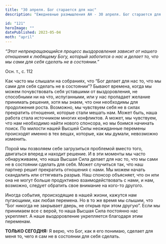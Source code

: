 ```yaml
---
title: "30 апреля. Бог старается для нас"
description: "Ежедневные размышления АН - 30 апреля. Бог старается для нас"

id: "121"
heroImage: ""
datePublished: 2023-05-04
moth: "april"
---
```


_“Этот непрекращающийся процесс выздоровления зависит от нашего отношения к
любящему Богу, который заботится о нас и делает то, что мы сами для себя
сделать не в состоянии.”_

Осн. т., с. 112

Как часто мы слышали на собраниях, что “Бог делает для нас то, что мы сами для
себя сделать не в состоянии”? Бывают времена, когда мы можем почувствовать
себя уставшими от выздоровления, не способными ни на что, испуганными, или у
нас пропадает желание принимать решения, хотя мы знаем, что они необходимы для
продолжения роста. Возможно, мы чувствуем себя не в силах прекратить
отношения, которые стали мешать нам. Может быть, наша работа стала источником
многих конфликтов. А может, мы чувствуем, что нам необходимо найти нового
спонсора, но мы боимся начинать поиск. По милости нашей Высшей Силы
неожиданные перемены происходят именно в тех вещах, которые, как мы думали,
невозможно изменить.

Порой мы позволяем себе загрузиться проблемой вместо того, двигаться вперед и
находит решение. И в эти моменты мы часто обнаруживаем, что наша Высшая Сила
делает для нас то, что мы сами не в состоянии сделать для себя. Может
случиться так, что наш партнер решит прекратить отношения с нами. Мы можем
начать скандалить или оттягивать разрыв. Наш спонсор объясняет, что он или она
не могут больше продуктивно взаимодействовать с нами, и нам, возможно, следует
обратить свое внимание на кого-то другого.

Иногда события, происходящие в нашей жизни, кажутся нам пугающими, как любая
перемена. Но в то же время мы слышим, что “Бог никогда не закрывает дверь, не
открыв при этом другую”. Если мы принимаем все с верой, то наша Высшая Сила
постоянно нас укрепляет. А наше выздоровление укрепляется благодаря этим
переменам.

**ТОЛЬКО СЕГОДНЯ:** Я верю, что Бог, как я его понимаю, сделает для меня то,
чего я сам не в состоянии для себя сделать.
